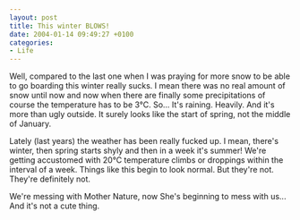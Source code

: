 ```yaml
---
layout: post
title: This winter BLOWS!
date: 2004-01-14 09:49:27 +0100
categories:
- Life
---
```

Well, compared to the last one when I was praying for more snow to be able to go boarding this winter really sucks. I mean there was no real amount of snow until now and now when there are finally some precipitations of course the temperature has to be 3&deg;C. So... It's raining. Heavily. And it's more than ugly outside. It surely looks like the start of spring, not the middle of January.

Lately (last years) the weather has been really fucked up. I mean, there's winter, then spring starts shyly and then in a week it's summer! We're getting accustomed with 20&deg;C temperature climbs or droppings within the interval of a week. Things like this begin to look normal. But they're not. They're definitely not.

We're messing with Mother Nature, now She's beginning to mess with us... And it's not a cute thing.
